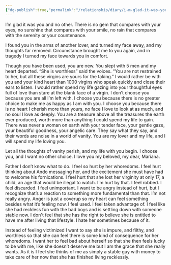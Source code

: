 ```yaml
---
{"dg-publish":true,"permalink":"/relationship/diary/i-m-glad-it-was-you/","created":"Oct 6, 2022, 9:01 PM","updated":""}
---
```



I’m glad it was you and no other. There is no gem that compares with your eyes, no sunshine that compares with your smile, no rain that compares with the serenity or your countenance.

I found you in the arms of another lover, and turned my face away, and my thoughts far removed. Circumstance brought me to you again, and in tragedy I turned my face towards you in comfort.

Though you have been used, you are new. You slept with 5 men and my heart departed. “She is worthless” said the voices. “You are not restrained to her, but all these virgins are yours for the taking.” I would rather be with you and your kind heart than 1000 virgins who speak quickly and close their ears to listen. I would rather spend my life gazing into your thoughtful eyes full of love than stare at the blank face of a virgin. I don’t choose you because you are all I’m left with. I choose you because there is no greater choice to make me as happy as I am with you. I choose you because there is no heart I cherish more than yours, no face I love to look at as much, and no soul I love as deeply. You are a treasure above all the treasures the earth ever produced, worth more than anything I could spend my life to gain. There was never a woman on earth with your tender face, your gentle gaze, your beautiful goodness, your angelic care. They say what they say, and their words are noise in a world of vanity. You are my lover and my life, and I will spend my life loving you.

Let all the thoughts of vanity perish, and my life with you begin. I choose you, and I want no other choice. I love you my beloved, my dear, Mariana.

Father I don’t know what to do. I feel so hurt by her whoredoms. I feel hurt thinking about Ando messaging her, and the excitement she must have had to welcome his fornications. I feel hurt that she lost her virginity at only 17, a child, an age that would be illegal to watch. I’m hurt by that. I feel robbed. I feel discarded. I feel unimportant. I want to be angry instead of hurt, but I recognize that’s a reaction to something more fundamental than that. I’m not really angry. Anger is just a coverup so my heart can feel something besides what it’s feeling now. I feel used. I feel taken advantage of. I feel like she had reckless fun with the bad boys and is settling down with someone stable now. I don't feel that she has the right to believe she is entitled to have me after living that lifestyle. I hate her sometimes because of it.

Instead of feeling victimized I want to say she is impure, and filthy, and worthless so that she can feel there is some kind of consequence for her whoredoms. I want her to feel bad about herself so that she then feels lucky to be with me, like she doesn’t deserve me but I am the grace that she really wants. As it is I feel she thinks of me as simply a stable guy with money to take care of her now that she has finished living recklessly. 